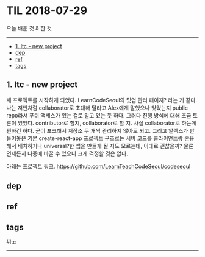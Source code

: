 # TIL 2018-07-29

오늘 배운 것 & 한 것

--------------------------


- [1. ltc - new project](#1-ltc---new-project)
- [dep](#dep)
- [ref](#ref)
- [tags](#tags)


## 1. ltc - new project
새 프로젝트를 시작하게 되었다. LearnCodeSeoul의 밋업 관리 페이지? 라는 거 같다. 나는 저번처럼 collaborator로 초대해 달라고 Alex에게 말했으나 잊었는지 public repo라서 푸쉬 액세스가 있는 걸로 알고 있는 듯 하다. 그러다 진행 방식에 대해 조금 토론이 있었다. contributor로 할지, collaborator로 할 지. 사실 collaborator로 하는게 편하긴 하다. 굳이 포크해서 저장소 두 개씩 관리하지 않아도 되고. 그리고 알렉스가 만들어놓은 기본 create-react-app 프로젝트 구조로는 서버 코드를 클라이언트랑 혼용해서 배치하거나 universal?한 앱을 만들게 될 지도 모르는데, 이대로 괜찮을까? 물론 언제든지 나중에 바꿀 수 있으니 크게 걱정할 것은 없다. 

아래는 프로젝트 링크.
https://github.com/LearnTeachCodeSeoul/codeseoul

## dep

## ref

## tags
  #ltc



--------------------------


 